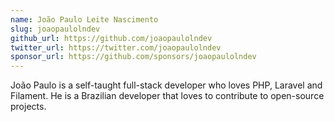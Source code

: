 ```yaml
---
name: João Paulo Leite Nascimento
slug: joaopaulolndev
github_url: https://github.com/joaopaulolndev
twitter_url: https://twitter.com/joaopaulolndev
sponsor_url: https://github.com/sponsors/joaopaulolndev
---
```

João Paulo is a self-taught full-stack developer who loves PHP, Laravel and Filament. He is a Brazilian developer that loves to contribute to open-source projects.
```
